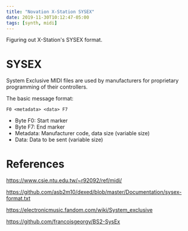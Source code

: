 ```yaml
---
title: "Novation X-Station SYSEX"
date: 2019-11-30T10:12:47-05:00
tags: [synth, midi]
---
```


Figuring out X-Station's SYSEX format.

# SYSEX

System Exclusive MIDI files are used by manufacturers for proprietary programming of their controllers.

The basic message format:

```
F0 <metadata> <data> F7
```

- Byte F0: Start marker
- Byte F7: End marker
- Metadata: Manufacturer code, data size (variable size)
- Data: Data to be sent (variable size)



# References

https://www.csie.ntu.edu.tw/~r92092/ref/midi/

https://github.com/asb2m10/dexed/blob/master/Documentation/sysex-format.txt

https://electronicmusic.fandom.com/wiki/System_exclusive

https://github.com/francoisgeorgy/BS2-SysEx